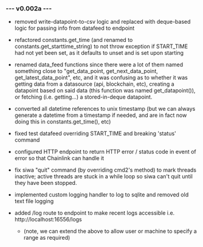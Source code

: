 
### --- v0.002a ---

* removed write-datapoint-to-csv logic and replaced with deque-based logic for passing info from datafeed to endpoint

* refactored constants.get_time (and renamed to constants.get_starttime_string) to not throw exception if START_TIME had not yet been set, as it defaults to unset and is set upon starting

* renamed data_feed functions since there were a lot of them named something close to "get_data_point, get_next_data_point, get_latest_data_point", etc, and it was confusing as to whether it was getting data from a datasource (api, blockchain, etc), creating a datapoint based on said data (this function was named get_datapoint()), or fetching (i.e. getting...) a stored-in-deque datapoint.

* converted all datetime references to unix timestamp (but we can always generate a datetime from a timestamp if needed, and are in fact now doing this in constants.get_time(), etc)

* fixed test datafeed overriding START_TIME and breaking 'status' command

* configured HTTP endpoint to return HTTP error / status code in event of error so that Chainlink can handle it

* fix siwa "quit" command (by overriding cmd2's method) to mark threads inactive; active threads are stuck in a while loop so siwa can't quit until they have been stopped.

* implemented custom logging handler to log to sqlite and removed old text file logging

* added /log route to endpoint to make recent logs accessible i.e. http://localhost:16556/logs

  * (note, we can extend the above to allow user or machine to specify a range as required)